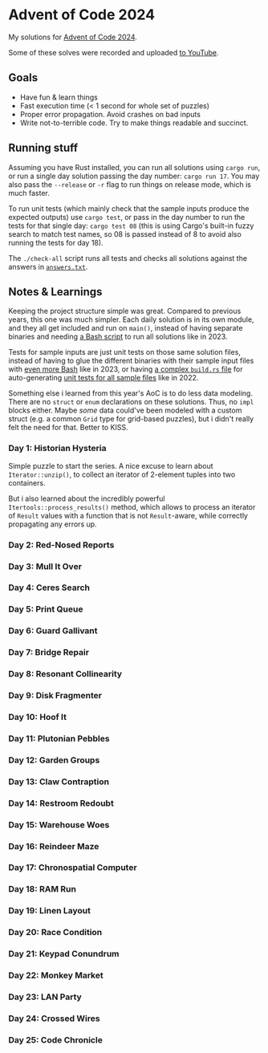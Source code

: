 # Advent of Code 2024

My solutions for [Advent of Code 2024](https://adventofcode.com/2024).

Some of these solves were recorded and uploaded [to YouTube](https://www.youtube.com/playlist?list=PL3kymB6hDjyUS7bB6rD_0-TLyqtVLIh_4).

## Goals

- Have fun & learn things
- Fast execution time (< 1 second for whole set of puzzles)
- Proper error propagation. Avoid crashes on bad inputs
- Write not-to-terrible code. Try to make things readable and succinct.

## Running stuff

Assuming you have Rust installed, you can run all solutions using `cargo run`, or run a single day solution passing the day number: `cargo run 17`. You may also pass the `--release` or `-r` flag to run things on release mode, which is much faster.

To run unit tests (which mainly check that the sample inputs produce the expected outputs) use `cargo test`, or pass in the day number to run the tests for that single day: `cargo test 08` (this is using Cargo's built-in fuzzy search to match test names, so 08 is passed instead of 8 to avoid also running the tests for day 18).

The `./check-all` script runs all tests and checks all solutions against the answers in [`answers.txt`](./answers.txt).

## Notes & Learnings

Keeping the project structure simple was great. Compared to previous years, this one was much simpler. Each daily solution is in its own module, and they all get included and run on `main()`, instead of having separate binaries and needing [a Bash script](https://github.com/epidemian/advent-of-code-2023/blob/main/run-all) to run all solutions like in 2023.

Tests for sample inputs are just unit tests on those same solution files, instead of having to glue the different binaries with their sample input files with [even more Bash](https://github.com/epidemian/advent-of-code-2023/blob/main/check-samples) like in 2023, or having [a complex `build.rs` file](https://github.com/epidemian/advent-of-code-2022/blob/main/build.rs) for auto-generating [unit tests for all sample files](https://github.com/epidemian/advent-of-code-2022/blob/main/src/sample_tests.rs) like in 2022.

Something else i learned from this year's AoC is to do less data modeling. There are no `struct` or `enum` declarations on these solutions. Thus, no `impl` blocks either. Maybe _some_ data could've been modeled with a custom struct (e.g. a common `Grid` type for grid-based puzzles), but i didn't really felt the need for that. Better to KISS.

### Day 1: Historian Hysteria

Simple puzzle to start the series. A nice excuse to learn about `Iterator::unzip()`, to collect an iterator of 2-element tuples into two containers.

But i also learned about the incredibly powerful `Itertools::process_results()` method, which allows to process an iterator of `Result` values with a function that is not `Result`-aware, while correctly propagating any errors up.

### Day 2: Red-Nosed Reports

### Day 3: Mull It Over

### Day 4: Ceres Search

### Day 5: Print Queue

### Day 6: Guard Gallivant

### Day 7: Bridge Repair

### Day 8: Resonant Collinearity

### Day 9: Disk Fragmenter

### Day 10: Hoof It

### Day 11: Plutonian Pebbles

### Day 12: Garden Groups

### Day 13: Claw Contraption

### Day 14: Restroom Redoubt

### Day 15: Warehouse Woes

### Day 16: Reindeer Maze

### Day 17: Chronospatial Computer

### Day 18: RAM Run

### Day 19: Linen Layout

### Day 20: Race Condition

### Day 21: Keypad Conundrum

### Day 22: Monkey Market

### Day 23: LAN Party

### Day 24: Crossed Wires

### Day 25: Code Chronicle


